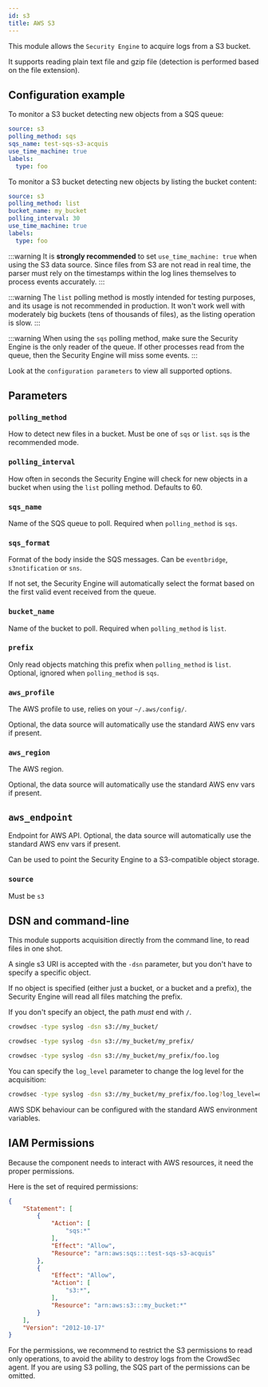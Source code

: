 ```yaml
---
id: s3
title: AWS S3
---
```


This module allows the `Security Engine` to acquire logs from a S3 bucket.

It supports reading plain text file and gzip file (detection is performed based on the file extension).

## Configuration example

To monitor a S3 bucket detecting new objects from a SQS queue:
```yaml
source: s3
polling_method: sqs
sqs_name: test-sqs-s3-acquis
use_time_machine: true
labels:
  type: foo
```

To monitor a S3 bucket detecting new objects by listing the bucket content:
```yaml
source: s3
polling_method: list
bucket_name: my_bucket
polling_interval: 30
use_time_machine: true
labels:
  type: foo
```

:::warning
It is **strongly recommended** to set `use_time_machine: true` when using the S3 data source. Since files from S3 are not read in real time, the parser must rely on the timestamps within the log lines themselves to process events accurately.
:::

:::warning
The `list` polling method is mostly intended for testing purposes, and its usage is not recommended in production.
It won't work well with moderately big buckets (tens of thousands of files), as the listing operation is slow.
:::

:::warning
When using the `sqs` polling method, make sure the Security Engine is the only reader of the queue.
If other processes read from the queue, then the Security Engine will miss some events.
:::

Look at the `configuration parameters` to view all supported options.

## Parameters


### `polling_method`

How to detect new files in a bucket. Must be one of `sqs` or `list`.
`sqs` is the recommended mode.

### `polling_interval`

How often in seconds the Security Engine will check for new objects in a bucket when using the `list` polling method.
Defaults to 60.

### `sqs_name`

Name of the SQS queue to poll.
Required when `polling_method` is `sqs`.

### `sqs_format`

Format of the body inside the SQS messages.
Can be `eventbridge`, `s3notification` or `sns`.

If not set, the Security Engine will automatically select the format based on the first valid event received from the queue.

### `bucket_name`

Name of the bucket to poll.
Required when `polling_method` is `list`.


### `prefix`

Only read objects matching this prefix when `polling_method` is `list`.
Optional, ignored when `polling_method` is `sqs`.

### `aws_profile`

The AWS profile to use, relies on your `~/.aws/config/`.

Optional, the data source will automatically use the standard AWS env vars if present.

### `aws_region`

The AWS region.

Optional, the data source will automatically use the standard AWS env vars if present.

## `aws_endpoint`

Endpoint for AWS API.
Optional, the data source will automatically use the standard AWS env vars if present.

Can be used to point the Security Engine to a S3-compatible object storage.

### `source`

Must be `s3`

## DSN and command-line

This module supports acquisition directly from the command line, to read files in one shot.

A single s3 URI is accepted with the `-dsn` parameter, but you don't have to specify a specific object.

If no object is specified (either just a bucket, or a bucket and a prefix), the Security Engine will read all files matching the prefix.

If you don't specify an object, the path *must* end with `/`.

```bash
crowdsec -type syslog -dsn s3://my_bucket/
```

```bash
crowdsec -type syslog -dsn s3://my_bucket/my_prefix/
```

```bash
crowdsec -type syslog -dsn s3://my_bucket/my_prefix/foo.log
```

You can specify the `log_level` parameter to change the log level for the acquisition:

```bash
crowdsec -type syslog -dsn s3://my_bucket/my_prefix/foo.log?log_level=debug
```

AWS SDK behaviour can be configured with the standard AWS environment variables.


## IAM Permissions

Because the component needs to interact with AWS resources, it need the proper permissions.

Here is the set of required permissions:
```json
{
    "Statement": [
        {
            "Action": [
                "sqs:*"
            ],
            "Effect": "Allow",
            "Resource": "arn:aws:sqs:::test-sqs-s3-acquis"
        },
        {
            "Effect": "Allow",
            "Action": [
                "s3:*",
            ],
            "Resource": "arn:aws:s3:::my_bucket:*"
        }
    ],
    "Version": "2012-10-17"
}
```

For the permissions, we recommend to restrict the S3 permissions to read only operations, to avoid the ability to destroy logs from the CrowdSec agent. If you are using S3 polling, the SQS part of the permissions can be omitted. 

